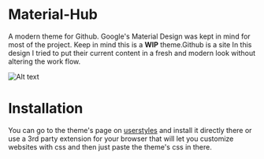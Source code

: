 # Material-Hub

A modern theme for Github. Google's Material Design was kept in mind for most of the project. Keep in mind this is a <b>WIP</b> theme.Github is a site In this design I tried to put their current content in a fresh and modern look without altering the work flow.

![Alt text](https://i.imgur.com/s3P6Vtg.png "Material Hub")

# Installation

You can go to the theme's page on <a href="https://userstyles.org/styles/163692/imdb-reborn">userstyles</a> and install it directly there or use a 3rd party extension for your browser that will let you customize websites with css and then just paste the theme's css in there.
